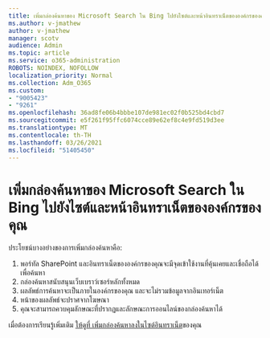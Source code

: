 ```yaml
---
title: เพิ่มกล่องค้นหาของ Microsoft Search ใน Bing ไปยังไซต์และหน้าอินทราเน็ตขององค์กรของคุณ
ms.author: v-jmathew
author: v-jmathew
manager: scotv
audience: Admin
ms.topic: article
ms.service: o365-administration
ROBOTS: NOINDEX, NOFOLLOW
localization_priority: Normal
ms.collection: Adm_O365
ms.custom:
- "9005423"
- "9261"
ms.openlocfilehash: 36ad8fe06b4bbbe107de981ec02f0b525bd4cbd7
ms.sourcegitcommit: e5f261f95ffc6074cce89e62ef8c4e9fd519d3ee
ms.translationtype: MT
ms.contentlocale: th-TH
ms.lasthandoff: 03/26/2021
ms.locfileid: "51405450"
---
```

# <a name="add-a-search-box-for-microsoft-search-in-bing-to-your-organizations-intranet-sites-and-pages"></a>เพิ่มกล่องค้นหาของ Microsoft Search ใน Bing ไปยังไซต์และหน้าอินทราเน็ตขององค์กรของคุณ

ประโยชน์บางอย่างของการเพิ่มกล่องค้นหาคือ:

1. พอร์ทัล SharePoint และอินทราเน็ตขององค์กรของคุณจะมีจุดเข้าใช้งานที่คุ้นเคยและเชื่อถือได้เพื่อค้นหา
2. กล่องค้นหาสนับสนุนเว็บเบราว์เซอร์หลักทั้งหมด
3. ผลลัพธ์การค้นหาจะเป็นภายในองค์กรของคุณ และจะไม่รวมข้อมูลจากอินเทอร์เน็ต
4. หน้าของผลลัพธ์จะปราศจากโฆษณา
5. คุณจะสามารถควบคุมลักษณะที่ปรากฏและลักษณะการออนไลน์ของกล่องค้นหาได้

เมื่อต้องการเรียนรู้เพิ่มเติม [ให้ดูที่ เพิ่มกล่องค้นหาลงในไซต์อินทราเน็ต](https://go.microsoft.com/fwlink/?linkid=2151387)ของคุณ
